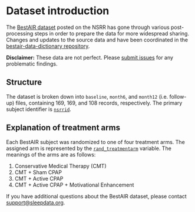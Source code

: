 # Dataset introduction

The [BestAIR dataset](:files_path:/datasets) posted on the NSRR has gone through various post-processing steps in order to prepare the data for more widespread sharing. Changes and updates to the source data and have been coordinated in the [bestair-data-dictionary repository](https://github.com/sleepepi/bestair-data-dictionary).

**Disclaimer:** These data are not perfect. Please [submit issues](https://github.com/sleepepi/bestair-data-dictionary/issues) for any problematic findings.

## Structure

The dataset is broken down into `baseline`, `month6`, and `month12` (i.e. follow-up) files, containing 169, 169, and 108 records, respectively. The primary subject identifier is [`nsrrid`](https://sleepdata.org/datasets/bestair/variables/nsrrid).

## Explanation of treatment arms

Each BestAIR subject was randomized to one of four treatment arms. The assigned arm is represented by the [`rand_treatmentarm`](https://sleepdata.org/datasets/bestair/variables/rand_treatmentarm) variable. The meanings of the arms are as follows:

1. Conservative Medical Therapy (CMT)
2. CMT + Sham CPAP
3. CMT + Active CPAP
4. CMT + Active CPAP + Motivational Enhancement

If you have additional questions about the BestAIR dataset, please contact <a href="mailto:support@sleepdata.org">support@sleepdata.org</a>.
